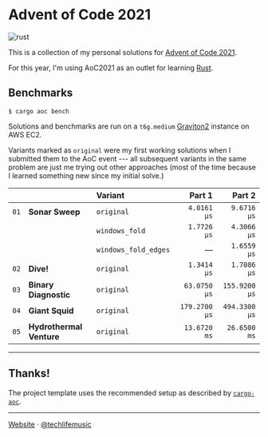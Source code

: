 # Advent of Code 2021

![rust](https://img.shields.io/badge/language-rust-0b7261?style=flat-square&logo=rust)

This is a collection of my personal solutions for [Advent of Code 2021][aoc2021].

For this year, I'm using AoC2021 as an outlet for learning [Rust][rust].

## Benchmarks

```shell
$ cargo aoc bench
```

Solutions and benchmarks are run on a `t6g.medium` [Graviton2][graviton2] instance on AWS EC2.

Variants marked as `original` were my first working solutions when I submitted them
to the AoC event --- all subsequent variants in the same problem are just me trying
out other approaches (most of the time because I learned something new since
my initial solve.)

|      |                          | Variant              |        Part 1 |        Part 2 |
| ---- | :----------------------- | :------------------- | ------------: | ------------: |
| `01` | **Sonar Sweep**          | `original`           |   `4.0161 μs` |   `9.6716 μs` |
|      |                          | `windows_fold`       |   `1.7726 μs` |   `4.3066 μs` |
|      |                          | `windows_fold_edges` |             — |   `1.6559 μs` |
| `02` | **Dive!**                | `original`           |   `1.3414 μs` |   `1.7086 μs` |
| `03` | **Binary Diagnostic**    | `original`           |  `63.0750 μs` | `155.9200 μs` |
| `04` | **Giant Squid**          | `original`           | `179.2700 μs` | `494.3300 μs` |
| `05` | **Hydrothermal Venture** | `original`           |  `13.6720 ms` |  `26.6500 ms` |


---

## Thanks!

The project template uses the recommended setup as described by [`cargo-aoc`][cargo-aoc].

---

[Website][website] &middot; [@techlifemusic][twitter]

[graviton2]: https://aws.amazon.com/ec2/graviton
[aoc2021]: https://adventofcode.com/2021
[rust]: https://rust-lang.org
[cargo-aoc]: https://github.com/gobanos/cargo-aoc
[website]: https://richardneililagan.com
[twitter]: https://twitter.com/techlifemusic

